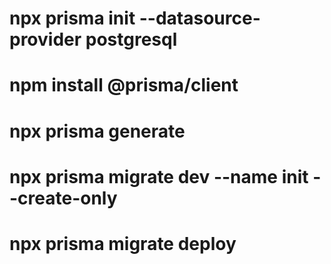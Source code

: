 # npx prisma init --datasource-provider postgresql
# npm install @prisma/client
# npx prisma generate
# npx prisma migrate dev --name init --create-only
# npx prisma migrate deploy